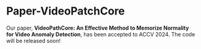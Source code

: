 # Paper-VideoPatchCore

Our paper, **VideoPathCore: An Effective Method to Memorize Normality for Video Anomaly Detection**, has been accepted to ACCV 2024.
The code will be released soon!
